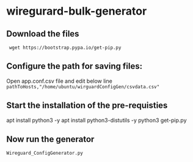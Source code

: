# wiregurard-bulk-generator

## Download the files
` wget https://bootstrap.pypa.io/get-pip.py`


## Configure the path for saving files:

Open app.conf.csv file and edit below line 
`pathToHosts,"/home/ubuntu/wirguardConfigGen/csvdata.csv"`

## Start the installation of the pre-requisties
apt install python3 -y
apt install python3-distutils -y
python3 get-pip.py

## Now run the generator 
`Wireguard_ConfigGenerator.py`
